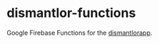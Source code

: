 # dismantlor-functions

Google Firebase Functions for the [dismantlorapp](https://gitlab.com/dismantlor/dismantlorapp).
